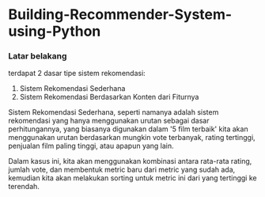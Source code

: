 # Building-Recommender-System-using-Python

### Latar belakang

terdapat 2 dasar tipe sistem rekomendasi:

1. Sistem Rekomendasi Sederhana <br>
2. Sistem Rekomendasi Berdasarkan Konten dari Fiturnya
 
Sistem Rekomendasi Sederhana, seperti namanya adalah sistem rekomendasi yang hanya menggunakan urutan sebagai dasar perhitungannya, yang biasanya digunakan dalam '5 film terbaik' kita akan menggunakan urutan berdasarkan mungkin vote terbanyak, rating tertinggi, penjualan film paling tinggi, atau apapun yang lain.

Dalam kasus ini, kita akan menggunakan kombinasi antara rata-rata rating, jumlah vote, dan membentuk metric baru dari metric yang sudah ada, kemudian kita akan melakukan sorting untuk metric ini dari yang tertinggi ke terendah.
